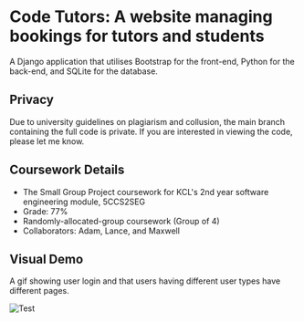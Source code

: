 # Code Tutors: A website managing bookings for tutors and students

A Django application that utilises Bootstrap for the front-end, Python for the back-end, and SQLite for the database.

## Privacy
Due to university guidelines on plagiarism and collusion, the main branch containing the full code is private. If you are interested in viewing the code, please let me know.

## Coursework Details
- The Small Group Project coursework for KCL's 2nd year software engineering module, 5CCS2SEG
- Grade: 77%
- Randomly-allocated-group coursework (Group of 4)
- Collaborators: Adam, Lance, and Maxwell

## Visual Demo
A gif showing user login and that users having different user types have different pages.

![Test](https://i.imgur.com/D1JitYK.gif)
